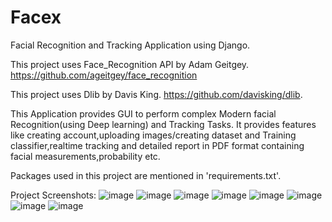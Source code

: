 # Facex
Facial Recognition and Tracking Application using Django.

This project uses Face_Recognition API by Adam Geitgey.
https://github.com/ageitgey/face_recognition

This project uses Dlib by Davis King.
https://github.com/davisking/dlib.

This Application provides GUI to perform complex Modern facial Recognition(using Deep learning) and Tracking Tasks. 
It provides features like creating account,uploading images/creating dataset and Training classifier,realtime tracking and detailed report in PDF format containing facial measurements,probability etc.

Packages used in this project are mentioned in 'requirements.txt'.




Project Screenshots:
![image](https://user-images.githubusercontent.com/21042676/57398697-44fb0480-71ed-11e9-8a6e-79d9bcaebdd2.png)
![image](https://user-images.githubusercontent.com/21042676/57398706-4b897c00-71ed-11e9-8f63-dbf3f7c76520.png)
![image](https://user-images.githubusercontent.com/21042676/57398720-547a4d80-71ed-11e9-9b9d-6f66a83e1732.png)
![image](https://user-images.githubusercontent.com/21042676/57398728-59d79800-71ed-11e9-84e1-28a8a4eaeb2d.png)
![image](https://user-images.githubusercontent.com/21042676/57398735-5e03b580-71ed-11e9-84ef-3d1ac84cc977.png)
![image](https://user-images.githubusercontent.com/21042676/57398747-622fd300-71ed-11e9-97d6-a3f18dbcc3af.png)
![image](https://user-images.githubusercontent.com/21042676/57398607-0feeb200-71ed-11e9-9818-fb39ad76731f.png)
![image](https://user-images.githubusercontent.com/21042676/57398676-3b719c80-71ed-11e9-83ad-4b9adcb17d68.png)
